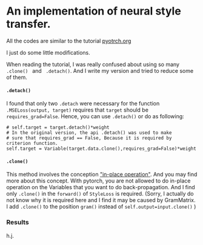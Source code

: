 # An implementation of neural style transfer.
All the codes are similar to the tutorial [pyotrch.org](http://pytorch.org/) 

I just do some little modifications.

When reading the tutorial, I was really confused about using so many ```.clone() ``` and ``` .detach()```.
And I write my version and tried to reduce some of them.
#### ```.detach()```
I found that only two ```.detach``` were necessary for the function ```.MSELoss(output, target)``` requires that 
``` target ``` should be ``` requires_grad=False ```. Hence, you can use ```.detach()``` or do as following:

```
# self.target = target.detach()*weight
# In the original version, the api .detach() was used to make
# sure that requires_grad == False, Because it is required by criterion function.
self.target = Variable(target.data.clone(),requires_grad=False)*weight
```

#### ```.clone()```
This method involves the conception ["in-place operation"](http://deeplearning.net/software/theano_versions/dev/extending/inplace.html).
And you may find more about this concept.
With pytorch, you are not allowed to do in-place operation on the Variables that you want to do back-propagation.
And I find only ```.clone()``` in the ``` forward() ``` of ```StyleLoss``` is required.
(Sorry, I actually do not know why it is required here and I find it may be caused by GramMatrix. I add ```.clone()``` to the position ```gram()``` instead of ```self.output=input.clone()``` )

### Results


h.j.
